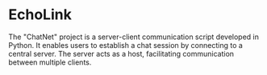 # EchoLink
The "ChatNet" project is a server-client communication script developed in Python. It enables users to establish a chat session by connecting to a central server. The server acts as a host, facilitating communication between multiple clients.
